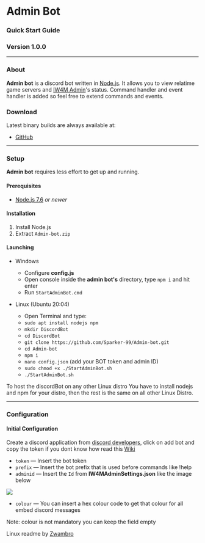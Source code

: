 # Admin Bot
### Quick Start Guide
### Version 1.0.0
_______
### About
**Admin bot** is a discord bot written in [Node.js](https://nodejs.org). It allows you to view relatime game servers and [IW4M Admin](https://raidmax.org/IW4MAdmin/)'s status. Command handler and event handler is added so feel free to extend commands and events.
### Download
Latest binary builds are always available at:
- [GitHub](https://github.com/Sparker-99/Admin-bot/releases)


---
### Setup
**Admin bot** requires less effort to get up and running.
#### Prerequisites
* [Node.js 7.6](https://nodejs.org/en/download) *or newer*  
#### Installation
1. Install Node.js
2.  Extract `Admin-bot.zip`  
#### Launching
- Windows
  - Configure **config.js**
  - Open console inside the **admin bot's** directory, type `npm i` and hit enter
  - Run `StartAdminBot.cmd`

- Linux (Ubuntu 20:04)
  - Open Terminal and type:
  - `sudo apt install nodejs npm` 
  - `mkdir DiscordBot`
  - `cd DiscordBot`
  - `git clone https://github.com/Sparker-99/Admin-bot.git`
  - `cd Admin-bot`
  - `npm i`
  - `nano config.json` (add your BOT token and admin ID)
  - `sudo chmod +x ./StartAdminBot.sh`
  - `./StartAdminBot.sh`

To host the discordBot on any other Linux distro You have to install nodejs and npm for your distro, then the rest is the same on all other Linux Distro.
___

### Configuration
#### Initial Configuration

Create a discord application from [discord developers](https://discordapp.com/developers/applications), click on add bot and copy the token if you dont know how read this [Wiki](https://github.com/Sparker-99/Admin-bot/wiki/Creating-and-adding-a-bot)

* `token` &mdash; Insert the bot token
* `prefix` &mdash; Insert the bot prefix that is used before commands like !help
* `adminid` &mdash; Insert the `Id` from **IW4MAdminSettings.json** like the image below

![](https://i.ibb.co/mSNc5zk/df.png)

* `colour` &mdash; You can insert a hex colour code to get that colour for all embed discord messages

 Note: colour is not mandatory you can keep the field empty
 
 Linux readme by [Zwambro](https://github.com/Zwambro)
